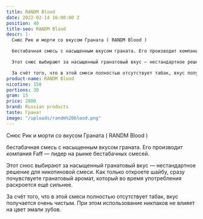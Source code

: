 ```yaml
---
title: RANDM Blood
date: 2022-02-14 16:00:00 Z
position: 40
title-seo: RANDM Blood
descr: |-
  Снюс Рик и морти со вкусом Граната ( RANDM Blood )

  бестабачная смесь с насыщенным вкусом граната. Его производит компания Faff — лидер на рынке бестабачных смесей.

  Этот снюс выбирают за насыщенный гранатовый вкус — нестандартное решение для никотиновой смеси. Как только откроете шайбу, сразу почувствуете гранатовый аромат, который во время употребления раскроется ещё сильнее.

  За счёт того, что в этой смеси полностью отсутствует табак, вкус получается очень чистым. При этом использование никпаков не влияет на цвет эмали зубов.
product-name: RANDM Blood
nicotine: 150
portions: 30
gram: 15
price: 2800
brand: Russian products
taste: Гранат
image: "/uploads/randm%20blood.png"
---
```


Снюс Рик и морти со вкусом Граната ( RANDM Blood )

бестабачная смесь с насыщенным вкусом граната. Его производит компания Faff — лидер на рынке бестабачных смесей.

Этот снюс выбирают за насыщенный гранатовый вкус — нестандартное решение для никотиновой смеси. Как только откроете шайбу, сразу почувствуете гранатовый аромат, который во время употребления раскроется ещё сильнее.

За счёт того, что в этой смеси полностью отсутствует табак, вкус получается очень чистым. При этом использование никпаков не влияет на цвет эмали зубов.